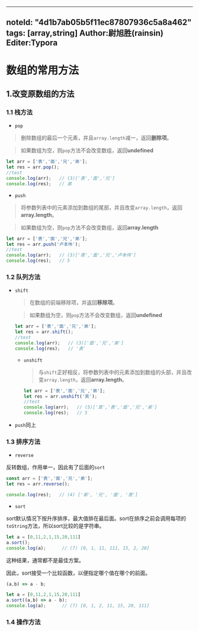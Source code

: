 <!--
 * @LastEditors: 尉旭胜(Riansin)
 * @Author: 尉旭胜(Riansin)
-->
---
noteId: "4d1b7ab05b5f11ec87807936c5a8a462"
tags: [array,string]
Author:尉旭胜(rainsin)
Editer:Typora
---

# 数组的常用方法

## 1.改变原数组的方法

### 1.1 栈方法

* `pop`

> 删除数组的最后一个元素，并且`array.length`减一，返回**删除项**。

> 如果数组为空，则`pop`方法不会改变数组，返回**undefined**

  ```js
  let arr = ['表','面','兄','弟'];
  let res = arr.pop();
  //test
  console.log(arr);   // (3)['表','面','兄']
  console.log(res);   // 弟
  ```

* `push`

> 将参数列表中的元素添加到数组的尾部，并且改变`array.length`，返回**array.length**。

> 如果数组为空，则`pop`方法不会改变数组，返回**array.length**

  ```js
let arr = ['表','面','兄','弟'];
let res = arr.push('卢本伟');
//test
console.log(arr);   // (3)['表','面','兄','卢本伟']
console.log(res);   // 5
  ```

### 1.2 队列方法

* `shift`

  > 在数组的前端移除项，并返回**移除项**。

  > 如果数组为空，则`pop`方法不会改变数组，返回**undefined**

  ```js
  let arr = ['表','面','兄','弟'];
  let res = arr.shift();
  //test
  console.log(arr);   // (3)['面','兄','弟']
  console.log(res);   // '表'
  ```

  * `unshift`

    > 与`shift`正好相反，将参数列表中的元素添加到数组的头部，并且改变`array.length`，返回**array.length**。

    ```js
    let arr = ['表','面','兄','弟'];
    let res = arr.unshift('真');
    //test
    console.log(arr);   // (5)['真','表','面','兄','弟']
    console.log(res);   // 5
    ```

* `push`同上

### 1.3 排序方法

* `reverse`

反转数组，作用单一，因此有了后面的`sort`

```js
const arr = ['表','面','兄','弟'];
let res = arr.reverse();

console.log(res);   // (4) ['弟', '兄', '面', '表']
```

* `sort`

sort默认情况下按升序排序，最大值排在最后面。sort在排序之前会调用每项的`toString`方法，所以sort比较的是字符串。

```js
let a = [0,11,2,1,15,20,111]
a.sort();
console.log(a);      // (7) [0, 1, 11, 111, 15, 2, 20]
```

这种结果，通常都不是最佳方案。

因此，sort接受一个比较函数，以便指定哪个值在哪个的前面。

```js
(a,b) => a - b;
```

```js
let a = [0,11,2,1,15,20,111]
a.sort((a,b) => a - b);
console.log(a);      // (7) [0, 1, 2, 11, 15, 20, 111]
```

### 1.4 操作方法

